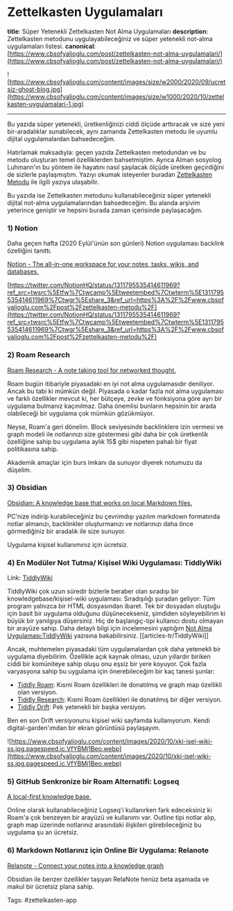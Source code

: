 # Zettelkasten Uygulamaları

**title**: Süper Yetenekli Zettelkasten Not Alma Uygulamaları
**description**: Zettelkasten metodunu uygulayabileceğiniz ve süper yetenekli not-alma uygulamaları listesi.
**canonical**: [https://www.cbsofyalioglu.com/post/zettelkasten-not-alma-uygulamalari/](https://www.cbsofyalioglu.com/post/zettelkasten-not-alma-uygulamalari/)

 ![https://www.cbsofyalioglu.com/content/images/size/w2000/2020/09/ucretsiz-ghost-blog.jpg](https://www.cbsofyalioglu.com/content/images/size/w1000/2020/10/zettelkasten-uygulamalari-1.jpg)

---

Bu yazıda süper yetenekli, üretkenliğinizi ciddi ölçüde arttıracak ve size yeni bir-aradalıklar sunabilecek, aynı zamanda Zettelkasten metodu ile uyumlu dijital uygulamalardan bahsedeceğim.

Hatırlamak maksadıyla: geçen yazıda Zettelkasten metodundan ve bu metodu oluşturan temel özelliklerden bahsetmiştim. Ayrıca Alman sosyolog Luhmann'ın bu yöntem ile hayatını nasıl şaşılacak ölçüde üretken geçirdiğini de sizlerle paylaşmıştım. Yazıyı okumak isteyenler buradan [Zettelkasten Metodu](https://www.cbsofyalioglu.com/post/zettelkasten-metodu/) ile ilgili yazıya ulaşabilir.

Bu yazıda ise Zettelkasten metodunu kullanabileceğiniz süper yetenekli dijital not-alma uygulamalarından bahsedeceğim. Bu alanda arşivim yeterince geniştir ve hepsini burada zaman içerisinde paylaşacağım.

### 1) Notion

Daha geçen hafta (2020 Eylül'ünün son günleri) Notion uygulaması backlink özelliğini tanıttı.

[Notion - The all-in-one workspace for your notes, tasks, wikis, and databases.](https://www.notion.so/?ref=www.cbsofyalioglu.com)

[https://twitter.com/NotionHQ/status/1311795535414611969?ref_src=twsrc%5Etfw%7Ctwcamp%5Etweetembed%7Ctwterm%5E1311795535414611969%7Ctwgr%5Eshare_3&ref_url=https%3A%2F%2Fwww.cbsofyalioglu.com%2Fpost%2Fzettelkasten-metodu%2F](https://twitter.com/NotionHQ/status/1311795535414611969?ref_src=twsrc%5Etfw%7Ctwcamp%5Etweetembed%7Ctwterm%5E1311795535414611969%7Ctwgr%5Eshare_3&ref_url=https%3A%2F%2Fwww.cbsofyalioglu.com%2Fpost%2Fzettelkasten-metodu%2F)

### 2) Roam Research

[Roam Research - A note taking tool for networked thought.](https://www.roamresearch.com/?ref=www.cbsofyalioglu.com)

Roam bugün itibariyle piyasadaki en iyi not alma uygulamasıdır deniliyor. Ancak bu tabi ki mümkün değil. Piyasada o kadar fazla not alma uygulaması ve farklı özellikler mevcut ki, her bütçeye, zevke ve fonksiyona göre ayrı bir uygulama bulmanız kaçınılmaz. Daha önemlisi bunların hepsinin bir arada olabileceği bir uygulama çok mümkün gözükmüyor.

Neyse, Roam'a geri dönelim. Block seviyesinde backlinklere izin vermesi ve graph modeli ile notlarınızı size göstermesi gibi daha bir çok üretkenlik özelliğine sahip bu uygulama aylık 15$ gibi nispeten pahalı bir fiyat politikasına sahip.

Akademik amaçlar için burs imkanı da sunuyor diyerek notumuzu da düşelim.

### 3) Obsidian

[Obsidian: A knowledge base that works on local Markdown files.](https://obsidian.md/?ref=cbsofyalioglu.com)

PC'nize indirip kurabileceğiniz bu çevrimdışı yazılım markdown formatında notlar almanızı, backlinkler oluşturmanızı ve notlarınızı daha önce görmediğiniz bir aradalık ile size sunuyor.

Uygulama kişisel kullanımınız için ücretsiz.

### **4) En Modüler Not Tutma/ Kişisel Wiki Uygulaması: TiddlyWiki**

Link: [TiddlyWiki](https://www.tiddlywiki.com/)

TiddlyWiki çok uzun süredir bizlerle beraber olan sıradışı bir knowledgebase/kişisel-wiki uygulaması. Sıradışılığı şuradan geliyor: Tüm program yalnızca bir HTML dosyasından ibaret. Tek bir dosyadan oluştuğu için basit bir uygulama olduğunu düşünecekseniz, şimdiden söyleyebilirim ki büyük bir yanılgıya düşersiniz. Hiç de başlangıç-tipi kullanıcı dostu olmayan bir arayüze sahip. Daha detaylı bilgi için incelemesini yaptığım [Not Alma Uygulaması:TiddlyWiki](https://www.cbsofyalioglu.com/post/not-alma-uygulamasi-tiddlywiki/) yazısına bakabilirsiniz. [[articles-tr/TiddlyWiki]]

Ancak, muhtemelen piyasadaki tüm uygulamalardan çok daha yetenekli bir uygulama diyebilirim. Özellikle açık kaynak olması, uzun yıllardır biriken ciddi bir komüniteye sahip oluşu onu eşsiz bir yere koyuyor. Çok fazla varyasyona sahip bu uygulama için önerebileceğim bir kaç tanesi şunlar:

- [Tiddly Roam](https://tiddlyroam.org/): Kısmi Roam özellikleri ile donatılmış ve graph map özellikli olan versiyon.
- [Tiddly Research](https://kebifurai.github.io/TiddlyResearch/): Kısmi Roam özellikleri ile donatılmış bir diğer versiyon.
- [Tiddly Drift](https://akhater.github.io/drift/): Pek yetenekli bir başka versiyon.

Ben en son Drift versiyonunu kişisel wiki sayfamda kullanıyorum. Kendi digital-garden'ımdan bir ekran görüntüsü paylaşayım.

![https://www.cbsofyalioglu.com/content/images/2020/10/xki-isel-wiki-ss.jpg.pagespeed.ic.VfYBMj1Beo.webp](https://www.cbsofyalioglu.com/content/images/2020/10/xki-isel-wiki-ss.jpg.pagespeed.ic.VfYBMj1Beo.webp)

### **5) GitHub Senkronize bir Roam Alternatifi: Logseq**

[A local-first knowledge base.](https://logseq.com/)

Online olarak kullanabileceğiniz Logseq'i kullanırken fark edeceksiniz ki Roam'a çok benzeyen bir arayüzü ve kullanımı var. Outline tipi notlar alıp, graph map üzerinde notlarınız arasındaki ilişkileri görebileceğiniz bu uygulama şu an ücretsiz.

### **6) Markdown Notlarınız için Online Bir Uygulama: Relanote**

[Relanote - Connect your notes into a knowledge graph](https://relanote.com/)

Obsidian ile benzer özellikler taşıyan RelaNote henüz beta aşamada ve makul bir ücretsiz plana sahip.






Tags: #zettelkasten-app 